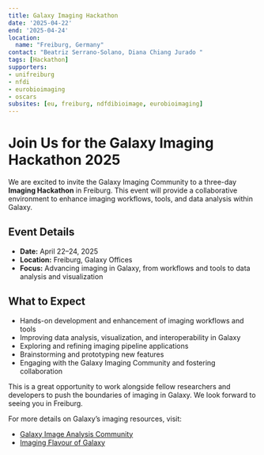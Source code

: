 ```yaml
---
title: Galaxy Imaging Hackathon
date: '2025-04-22' 
end: '2025-04-24'
location:
  name: "Freiburg, Germany"
contact: "Beatriz Serrano-Solano, Diana Chiang Jurado "
tags: [Hackathon]
supporters:
- unifreiburg
- nfdi
- eurobioimaging
- oscars
subsites: [eu, freiburg, ndfdibioimage, eurobioimaging]
---
```


# Join Us for the Galaxy Imaging Hackathon 2025

We are excited to invite the Galaxy Imaging Community to a three-day **Imaging Hackathon** in Freiburg. This event will provide a collaborative environment to enhance imaging workflows, tools, and data analysis within Galaxy.

## Event Details
- **Date:** April 22–24, 2025  
- **Location:** Freiburg, Galaxy Offices  
- **Focus:** Advancing imaging in Galaxy, from workflows and tools to data analysis and visualization  

## What to Expect
- Hands-on development and enhancement of imaging workflows and tools
- Improving data analysis, visualization, and interoperability in Galaxy
- Exploring and refining imaging pipeline applications
- Brainstorming and prototyping new features
- Engaging with the Galaxy Imaging Community and fostering collaboration

This is a great opportunity to work alongside fellow researchers and developers to push the boundaries of imaging in Galaxy. We look forward to seeing you in Freiburg.

For more details on Galaxy’s imaging resources, visit:
- [Galaxy Image Analysis Community](https://galaxyproject.org/community/sig/image-analysis/)
- [Imaging Flavour of Galaxy](https://imaging.usegalaxy.eu)
